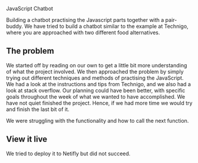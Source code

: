 JavaScript Chatbot

Building a chatbot practising the Javascript parts together with a pair-buddy.
We have tried to build a chatbot similar to the example at Technigo, where you are approached with two different food alternatives.

## The problem

We started off by reading on our own to get a little bit more understanding of what the project involved. We then approached the problem by simply trying out different techniques and methods of practising the JavaScript. We had a look at the instructions and tips from Technigo, and we also had a look at stack overflow. Our planning could have been better, with specific goals throughout the week of what we wanted to have accomplished. We have not quiet finished the project. Hence, if we had more time we would try and finish the last bit of it. 

We were struggling with the functionality and how to call the next function.


## View it live

We tried to deploy it to Netifly but did not succeed.
